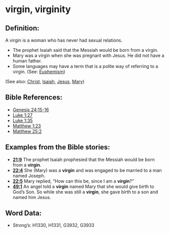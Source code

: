 # virgin, virginity

## Definition:

A virgin is a woman who has never had sexual relations.

* The prophet Isaiah said that the Messiah would be born from a virgin.
* Mary was a virgin when she was pregnant with Jesus. He did not have a human father.
* Some languages may have a term that is a polite way of referring to a virgin. (See: [Euphemism](rc://en/ta/man/translate/figs-euphemism))

(See also: [Christ](../kt/christ.md), [Isaiah](../names/isaiah.md), [Jesus](../kt/jesus.md), [Mary](../names/mary.md))

## Bible References:

* [Genesis 24:15-16](rc://en/tn/help/gen/24/15)
* [Luke 1:27](rc://en/tn/help/luk/01/27)
* [Luke 1:35](rc://en/tn/help/luk/01/35)
* [Matthew 1:23](rc://en/tn/help/mat/01/23)
* [Matthew 25:2](rc://en/tn/help/mat/25/02)

## Examples from the Bible stories:

* __[21:9](rc://en/tn/help/obs/21/09)__ The prophet Isaiah prophesied that the Messiah would be born from a __virgin__.
* __[22:4](rc://en/tn/help/obs/22/04)__ She (Mary) was a __virgin__ and was engaged to be married to a man named Joseph.
* __[22:5](rc://en/tn/help/obs/22/05)__ Mary replied, “How can this be, since I am a __virgin__?”
* __[49:1](rc://en/tn/help/obs/49/01)__ An angel told a __virgin__ named Mary that she would give birth to God’s Son. So while she was still a __virgin__, she gave birth to a son and named him Jesus.

## Word Data:

* Strong’s: H1330, H1331, G3932, G3933
